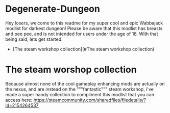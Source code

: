 # Degenerate-Dungeon
Hey losers, welcome to this readme for my super cool and epic Wabbajack modlist for darkest dungeon! Please be aware that this modlist has breasts and pee pee, and is not intended for users under the age of 18. With that being said, lets get started.
- [The steam workshop collection](#The steam workshop collection)
# The steam worshop collection

Because almost none of the cool gameplay enhancing mods are actually on the nexus, and are instead on the """fantastic""" steam workshop, i've made a super handy collection to compliment this modlist that you can access here:
https://steamcommunity.com/sharedfiles/filedetails/?id=2154264537
